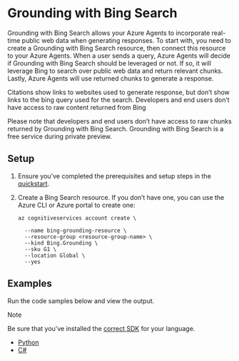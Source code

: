 # Grounding with Bing Search 

Grounding with Bing Search allows your Azure Agents to incorporate real-time public web data when generating responses. To start with, you need to create a Grounding with Bing Search resource, then connect this resource to your Azure Agents. When a user sends a query, Azure Agents will decide if Grounding with Bing Search should be leveraged or not. If so, it will leverage Bing to search over public web data and return relevant chunks. Lastly, Azure Agents will use returned chunks to generate a response.  

Citations show links to websites used to generate response, but don’t show links to the bing query used for the search. Developers and end users don’t have access to raw content returned from Bing 

Please note that developers and end users don’t have access to raw chunks returned by Grounding with Bing Search. Grounding with Bing Search is a free service during private preview. 	 

## Setup  

1. Ensure you've completed the prerequisites and setup steps in the [quickstart](../../quickstart.md).

1. Create a Bing Search resource. If you don’t have one, you can use the Azure CLI or Azure portal to create one: 
    
    ```console
    az cognitiveservices account create \ 
    
      --name bing-grounding-resource \ 
      --resource-group <resource-group-name> \ 
      --kind Bing.Grounding \ 
      --sku G1 \ 
      --location Global \ 
      --yes 
    ```

## Examples

Run the code samples below and view the output. 

>[!NOTE]
> Be sure that you've installed the [correct SDK](../../quickstart.md#install-the-sdk-package) for your language.

* [Python](./python-sample.py)
* [C#](./csharp-sample.cs)